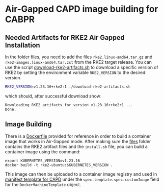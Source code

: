 # Air-Gapped CAPD image building for CABPR

## Needed Artifacts for RKE2 Air Gapped Installation

In the folder [files](files/), you need to add the files `rke2.linux-amd64.tar.gz` and `rke2-images.linux-amd64.tar.zst` from the RKE2 target release. You can use the script [download-rke2-artifacts.sh](download-rke2-artifacts.sh) to download a specific version of RKE2 by setting the environment variable `RKE2_VERSION` to the desired version.

```bash
RKE2_VERSION=v1.23.16+rke2r1 ./download-rke2-artifacts.sh
```
which should, after successful download show:

```
Downloading RKE2 artifacts for version v1.23.16+rke2r1 ...
Done.
```

## Image Building

There is a [Dockerfile](Dockerfile) provided for reference in order to build a container image that works in Air-Gapped mode. After making sure the [files](files/) folder contains the RKE2 artifact files and the `install.sh` file, you can build a container image using the command:

```
export KUBERNETES_VERSION=v1.23.16
docker build -t rke2-ubuntu:$KUBERNETES_VERSION .
```

This image can then be uploaded to a container image registry and used in [manifest template for CAPD](../rke2-sample.yaml) under the `spec.template.spec.customImage` field for the `DockerMachineTemplate` object.
